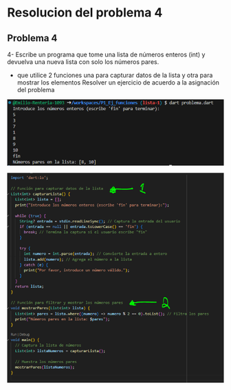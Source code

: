  # Resolucion del problema 4
 
## Problema 4

 4- Escribe un programa que tome una lista de números enteros (int) y devuelva una nueva lista con solo los números pares.

* que utilice 2 funciones una para capturar datos de la lista y otra para mostrar los elementos
Resolver un ejercicio de acuerdo a la asignación del problema

 ![alt text](image-4.png)

 ![alt text](image-5.png)